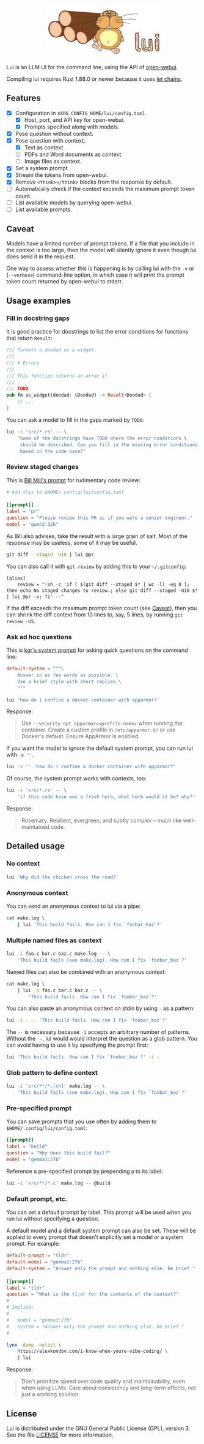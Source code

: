 <h1 align="center">
  <img src="https://raw.githubusercontent.com/gn0/lui/main/logo/logo_300x127.png" alt="Lui's logo, a beaver with four logs of wood" />
</h1>

Lui is an LLM UI for the command line, using the API of [open-webui](https://github.com/open-webui/open-webui).

Compiling lui requires Rust 1.88.0 or newer because it uses [let chains](https://blog.rust-lang.org/2025/06/26/Rust-1.88.0/#let-chains).

## Features

+ [X] Configuration in `$XDG_CONFIG_HOME/lui/config.toml`.
  - [X] Host, port, and API key for open-webui.
  - [X] Prompts specified along with models.
+ [X] Pose question without context.
+ [X] Pose question with context.
  - [X] Text as context.
  - [ ] PDFs and Word documents as context.
  - [ ] Image files as context.
+ [X] Set a system prompt.
+ [X] Stream the tokens from open-webui.
+ [X] Remove `<think></think>` blocks from the response by default.
+ [ ] Automatically check if the context exceeds the maximum prompt token count.
+ [ ] List available models by querying open-webui.
+ [ ] List available prompts.

## Caveat

Models have a limited number of prompt tokens.
If a file that you include in the context is too large, then the model will silently ignore it even though lui does send it in the request.

One way to assess whether this is happening is by calling lui with the `-v` or (`--verbose`) command-line option, in which case it will print the prompt token count returned by open-webui to stderr.

## Usage examples

### Fill in docstring gaps

It is good practice for docstrings to list the error conditions for functions that return `Result`:

```rust
/// Formats a doodad as a widget.
///
/// # Errors
///
/// This function returns an error if
///
/// TODO
pub fn as_widget(doodad: &Doodad) -> Result<Doodad> {
    // ...
}
```

You can ask a model to fill in the gaps marked by `TODO`:

```sh
lui -i 'src/*.rs' -- \
    "Some of the docstrings have TODO where the error conditions \
     should be described. Can you fill in the missing error conditions \
     based on the code base?"
```

### Review staged changes

This is [Bill Mill's prompt](https://notes.billmill.org/blog/2025/07/An_AI_tool_I_find_useful.html) for rudimentary code review:

```toml
# Add this to $HOME/.config/lui/config.toml

[[prompt]]
label = "pr"
question = "Please review this PR as if you were a senior engineer."
model = "qwen3:32b"
```

As Bill also advises, take the result with a large grain of salt.
Most of the response may be useless, some of it may be useful.

```sh
git diff --staged -U10 | lui @pr
```

You can also call it with `git review` by adding this to your `~/.gitconfig`:

```
[alias]
    review = "!sh -c 'if [ $(git diff --staged $* | wc -l) -eq 0 ]; then echo No staged changes to review.; else git diff --staged -U10 $* | lui @pr -v; fi' --"
```

If the diff exceeds the maximum prompt token count (see [Caveat](#Caveat)), then you can shrink the diff context from 10 lines to, say, 5 lines, by running `git review -U5`.

### Ask ad hoc questions

This is [kqr's system prompt](https://entropicthoughts.com/q) for asking quick questions on the command line:

```toml
default-system = """\
    Answer in as few words as possible. \
    Use a brief style with short replies.\
    """
```

```sh
lui 'how do i confine a docker container with apparmor?'
```

Response:

> Use `--security-opt apparmor=<profile-name>` when running the container. Create a custom profile in `/etc/apparmor.d/` or use Docker's default. Ensure AppArmor is enabled.

If you want the model to ignore the default system prompt, you can run lui with `-s ''`.

```sh
lui -s '' 'how do i confine a docker container with apparmor?'
```

Of course, the system prompt works with contexts, too:

```sh
lui -i 'src/*.rs' -- \
    'if this code base was a fresh herb, what herb would it be? why?'
```

Response:

> Rosemary. Resilient, evergreen, and subtly complex – much like well-maintained code.

## Detailed usage

### No context

```sh
lui 'Why did the chicken cross the road?'
```

### Anonymous context

You can send an anonymous context to lui via a pipe:

```sh
cat make.log \
    | lui 'This build fails. How can I fix `foobar_baz`?'
```

### Multiple named files as context

```sh
lui -i foo.c bar.c baz.c make.log -- \
    'This build fails (see make.log). How can I fix `foobar_baz`?'
```

Named files can also be combined with an anonymous context:

```sh
cat make.log \
    | lui -i foo.c bar.c baz.c -- \
        'This build fails. How can I fix `foobar_baz`?'
```

You can also paste an anonymous context on stdin by using `-` as a pattern:

```sh
lui -i - -- 'This build fails. How can I fix `foobar_baz`?'
```

The `--` is necessary because `-i` accepts an arbitrary number of patterns.
Without the `--`, lui would would interpret the question as a glob pattern.
You can avoid having to use it by specifying the prompt first:

```sh
lui 'This build fails. How can I fix `foobar_baz`?' -i -
```

### Glob pattern to define context

```sh
lui -i 'src/**/*.[ch]' make.log -- \
    'This build fails (see make.log). How can I fix `foobar_baz`?'
```

### Pre-specified prompt

You can save prompts that you use often by adding them to `$HOME/.config/lui/config.toml`:

```toml
[[prompt]]
label = "build"
question = "Why does this build fail?"
model = "gemma3:27b"
```

Reference a pre-specified prompt by prepending `@` to its label:

```sh
lui -i 'src/**/*.c' make.log -- @build
```

### Default prompt, etc.

You can set a default prompt by label.
This prompt will be used when you run lui without specifying a question.

A default model and a default system prompt can also be set.
These will be applied to every prompt that doesn't explicitly set a model or a system prompt.
For example:

```toml
default-prompt = "tldr"
default-model = "gemma3:27b"
default-system = "Answer only the prompt and nothing else. Be brief."

[[prompt]]
label = "tldr"
question = "What is the tl;dr for the contents of the context?"
#
# Implied:
#
#   model = "gemma3:27b"
#   system = "Answer only the prompt and nothing else. Be brief."
#
```

```sh
lynx -dump -nolist \
    https://alexkondov.com/i-know-when-youre-vibe-coding/ \
    | lui
```

Response:

> Don't prioritize speed over code quality and maintainability, even when using LLMs. Care about consistency and long-term effects, not just a working solution.

## License

Lui is distributed under the GNU General Public License (GPL), version 3.
See the file [LICENSE](./LICENSE) for more information.

